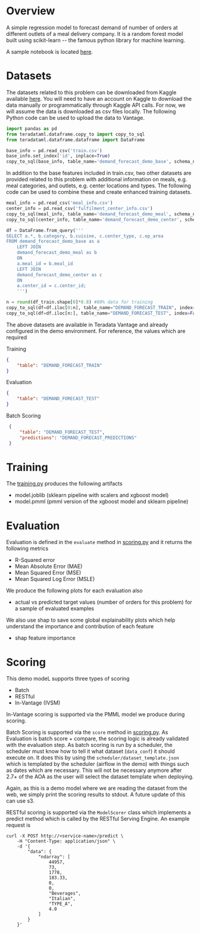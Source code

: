 # Overview
A simple regression model to forecast demand of number of orders at different outlets of a meal delivery company. It is a random forest model built using scikit-learn -- the famous python library for machine learning.

A sample notebook is located [here](notebooks/demand_forecasting.ipynb).

# Datasets
The datasets related to this problem can be downloaded from Kaggle available [here](https://www.kaggle.com/kannanaikkal/food-demand-forecasting). You will need to have an account on Kaggle to download the data manually or programmatically through Kaggle API calls. For now, we will assume the data is downloaded as csv files locally. The following Python code can be used to upload the data to Vantage. 

```python
import pandas as pd
from teradataml.dataframe.copy_to import copy_to_sql
from teradataml.dataframe.dataframe import DataFrame

base_info = pd.read_csv('train.csv')
base_info.set_index('id', inplace=True)
copy_to_sql(base_info, table_name='demand_forecast_demo_base', schema_name='AOA_DEMO', if_exists='replace')
```

In addition to the base features included in train.csv, two other datasets are provided related to this problem with additional information on meals, e.g. meal categories, and outlets, e.g. center locations and types. The following code can be used to combine these and create enhanced training datasets.  


```python
meal_info = pd.read_csv('meal_info.csv')
center_info = pd.read_csv('fulfilment_center_info.csv')
copy_to_sql(meal_info, table_name='demand_forecast_demo_meal', schema_name='AOA_DEMO', if_exists='replace')
copy_to_sql(center_info, table_name='demand_forecast_demo_center', schema_name='AOA_DEMO', if_exists='replace')

df = DataFrame.from_query('''
SELECT a.*, b.category, b.cuisine, c.center_type, c.op_area
FROM demand_forecast_demo_base as a
	LEFT JOIN 
	demand_forecast_demo_meal as b 
	ON 
	a.meal_id = b.meal_id
	LEFT JOIN 
	demand_forecast_demo_center as c 
	ON
	a.center_id = c.center_id;
    ''')

n = round(df_train.shape[0]*0.8) #80% data for training
copy_to_sql(df=df.iloc[0:n], table_name="DEMAND_FORECAST_TRAIN", index=False, if_exists="replace")
copy_to_sql(df=df.iloc[n:], table_name="DEMAND_FORECAST_TEST", index=False, if_exists="replace")
```

The above datasets are available in Teradata Vantage and already configured in the demo environment. For reference, the values which are required

Training
```json
{
    "table": "DEMAND_FORECAST_TRAIN"
}
```
Evaluation

```json
{
    "table": "DEMAND_FORECAST_TEST"
}
```

Batch Scoring
```json
 {
     "table": "DEMAND_FORECAST_TEST",
     "predictions": "DEMAND_FORECAST_PREDICTIONS"
 }
 ```


# Training
The [training.py](model_modules/training.py) produces the following artifacts

- model.joblib     (sklearn pipeline with scalers and xgboost model)
- model.pmml       (pmml version of the xgboost model and sklearn pipeline)

# Evaluation
Evaluation is defined in the `evaluate` method in [scoring.py](model_modules/scoring.py) and it returns the following metrics

- R-Squared error
- Mean Absolute Error (MAE)
- Mean Squared Error (MSE)
- Mean Squared Log Error (MSLE)

We produce the following plots for each evaluation also

- actual vs predicted target values (number of orders for this problem) for a sample of evaluated examples

We also use shap to save some global explainability plots which help understand the importance and contribution of each feature

- shap feature importance


# Scoring 
This demo modeL supports three types of scoring

 - Batch
 - RESTful
 - In-Vantage (IVSM)

In-Vantage scoring is supported via the PMML model we produce during scoring.

Batch Scoring is supported via the `score` method in [scoring.py](model_modules/scoring.py). As Evaluation is batch score + compare, the scoring logic is already validated with the evaluation step. As batch scoring is run by a scheduler, the scheduler must know how to tell it what dataset (`data_conf`) it should execute on. It does this by using the `scheduler/dataset_template.json` which is templated by the scheduler (airflow in the demo) with things such as dates which are necessary. This will not be necessary anymore after 2.7+ of the AOA as the user will select the dataset template when deploying. 

Again, as this is a demo model where we are reading the dataset from the web, we simply print the scoring results to stdout. A future update of this can use s3.

RESTful scoring is supported via the `ModelScorer` class which implements a predict method which is called by the RESTful Serving Engine. An example request is  

    curl -X POST http://<service-name>/predict \
        -H "Content-Type: application/json" \
        -d '{
            "data": {
                "ndarray": [
                    44957,
                    73,
                    1778,
                    183.33,
                    0,
                    0,
                    "Beverages",
                    "Italian",
                    "TYPE_A",
                    4.0
                ]
            }
        }' 
